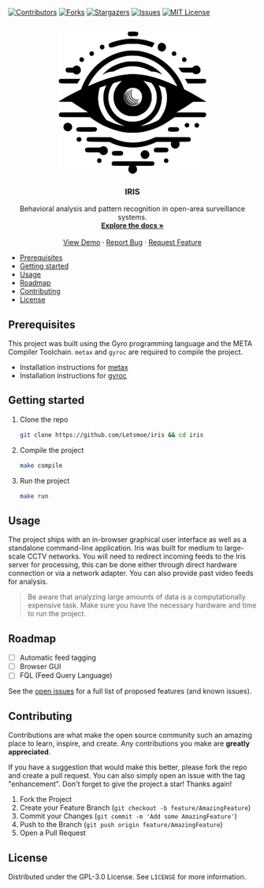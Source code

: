 [![Contributors][contributors-shield]][contributors-url]
[![Forks][forks-shield]][forks-url]
[![Stargazers][stars-shield]][stars-url]
[![Issues][issues-shield]][issues-url]
[![MIT License][license-shield]][license-url]

<br />
<div align="center">
  <a href="https://github.com/Letsmoe/iris">
	<picture>
	<source srcset="images/logo-white.svg" media="(prefers-color-scheme: dark)">
	<img src="images/logo.svg" width="300" alt="">
	</picture>
  </a>

<h3 align="center">IRIS</h3>

  <p align="center">
    Behavioral analysis and pattern recognition in open-area surveillance systems.
    <br />
    <a href="https://github.com/Letsmoe/iris"><strong>Explore the docs »</strong></a>
    <br />
    <br />
    <a href="https://github.com/Letsmoe/iris">View Demo</a>
    ·
    <a href="https://github.com/Letsmoe/iris/issues/new?labels=bug&template=bug-report---.md">Report Bug</a>
    ·
    <a href="https://github.com/Letsmoe/iris/issues/new?labels=enhancement&template=feature-request---.md">Request Feature</a>
  </p>
</div>

- [Prerequisites](#prerequisites)
- [Getting started](#getting-started)
- [Usage](#usage)
- [Roadmap](#roadmap)
- [Contributing](#contributing)
- [License](#license)

## Prerequisites

This project was built using the Gyro programming language and the META Compiler Toolchain. `metax` and `gyroc` are required to compile the project.

- Installation instructions for [metax](https://meta-lang.com/install)
- Installation instructions for [gyroc](https://gyro-lang.com/install)

## Getting started

1. Clone the repo
	 ```sh
	 git clone https://github.com/Letsmoe/iris && cd iris
	 ```
2. Compile the project
	 ```sh
	 make compile
	 ```
3. Run the project
	 ```sh
	 make run
	 ```

## Usage

The project ships with an in-browser graphical user interface as well as a standalone command-line application. Iris was built for medium to large-scale CCTV networks. You will need to redirect incoming feeds to the Iris server for processing, this can be done either through direct hardware connection or via a network adapter. You can also provide past video feeds for analysis.

> Be aware that analyzing large amounts of data is a computationally expensive task. Make sure you have the necessary hardware and time to run the project.


## Roadmap

- [ ] Automatic feed tagging
- [ ] Browser GUI
- [ ] FQL (Feed Query Language)

See the [open issues](https://github.com/Letsmoe/iris/issues) for a full list of proposed features (and known issues).

## Contributing

Contributions are what make the open source community such an amazing place to learn, inspire, and create. Any contributions you make are **greatly appreciated**.

If you have a suggestion that would make this better, please fork the repo and create a pull request. You can also simply open an issue with the tag "enhancement".
Don't forget to give the project a star! Thanks again!

1. Fork the Project
2. Create your Feature Branch (`git checkout -b feature/AmazingFeature`)
3. Commit your Changes (`git commit -m 'Add some AmazingFeature'`)
4. Push to the Branch (`git push origin feature/AmazingFeature`)
5. Open a Pull Request

## License

Distributed under the GPL-3.0 License. See `LICENSE` for more information.

[contributors-shield]: https://img.shields.io/github/contributors/Letsmoe/iris.svg?style=for-the-badge
[contributors-url]: https://github.com/Letsmoe/iris/graphs/contributors
[forks-shield]: https://img.shields.io/github/forks/Letsmoe/iris.svg?style=for-the-badge
[forks-url]: https://github.com/Letsmoe/iris/network/members
[stars-shield]: https://img.shields.io/github/stars/Letsmoe/iris.svg?style=for-the-badge
[stars-url]: https://github.com/Letsmoe/iris/stargazers
[issues-shield]: https://img.shields.io/github/issues/Letsmoe/iris.svg?style=for-the-badge
[issues-url]: https://github.com/Letsmoe/iris/issues
[license-shield]: https://img.shields.io/github/license/Letsmoe/iris.svg?style=for-the-badge
[license-url]: https://github.com/Letsmoe/iris/blob/master/LICENSE.txt